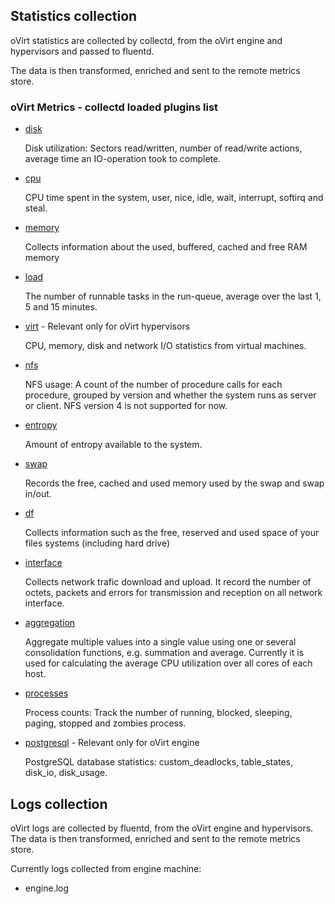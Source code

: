 ## Statistics collection
oVirt statistics are collected by collectd, from the oVirt engine and hypervisors and passed to fluentd.

The data is then transformed, enriched and sent to the remote metrics store.

### oVirt Metrics - collectd loaded plugins list

* [disk](https://collectd.org/wiki/index.php/Plugin:Disk)
  
  Disk utilization: Sectors read/written, number of read/write actions,
  average time an IO-operation took to complete.

* [cpu](https://collectd.org/wiki/index.php/Plugin:CPU)

  CPU time spent in the system, user, nice, idle, wait, interrupt, softirq and steal.
      
* [memory](https://collectd.org/wiki/index.php/Plugin:Memory)

  Collects information about the used, buffered, cached and free RAM memory

* [load](https://collectd.org/wiki/index.php/Plugin:Load)

  The number of runnable tasks in the run-queue, average over the last 1, 5 and 15 minutes.

* [virt](https://collectd.org/wiki/index.php/Plugin:virt) - Relevant only for oVirt hypervisors

  CPU, memory, disk and network I/O statistics from virtual machines.
 
* [nfs](https://collectd.org/wiki/index.php/Plugin:NFS)

  NFS usage: A count of the number of procedure calls for each procedure, grouped by version
  and whether the system runs as server or client. NFS version 4 is not supported for now.

* [entropy](https://collectd.org/wiki/index.php/Plugin:Entropy)

  Amount of entropy available to the system.
 
* [swap](https://collectd.org/wiki/index.php/Plugin:Swap)

  Records the free, cached and used memory used by the swap and swap in/out.
  
* [df](https://collectd.org/wiki/index.php/Plugin:DF)

  Collects information such as the free, reserved and used space of your files systems (including hard drive)
  
* [interface](https://collectd.org/wiki/index.php/Plugin:Interface)

  Collects network trafic download and upload. It record the number of octets, packets and errors for transmission and reception on all network interface.

* [aggregation](https://collectd.org/wiki/index.php/Plugin:Aggregation)

  Aggregate multiple values into a single value using one or several consolidation functions, e.g. summation and average.
  Currently it is used for calculating the average CPU utilization over all cores of each host.

* [processes](https://collectd.org/wiki/index.php/Plugin:Processes)
  
  Process counts: Track the number of running, blocked, sleeping, paging, stopped and zombies process.

* [postgresql](https://collectd.org/wiki/index.php/Plugin:PostgreSQL) - Relevant only for oVirt engine

  PostgreSQL database statistics: custom_deadlocks, table_states, disk_io, disk_usage.


## Logs collection
oVirt logs are collected by fluentd, from the oVirt engine and hypervisors.
The data is then transformed, enriched and sent to the remote metrics store.

Currently logs collected from engine machine:

* engine.log
